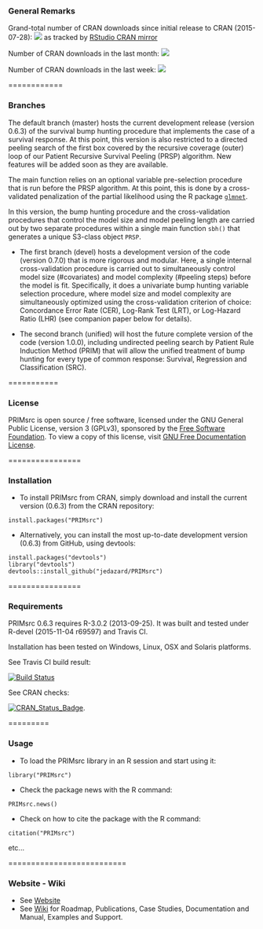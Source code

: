 ### General Remarks

Grand-total number of CRAN downloads since initial release to CRAN (2015-07-28):
[![](http://cranlogs.r-pkg.org/badges/grand-total/PRIMsrc)](http://cran.rstudio.com/web/packages/PRIMsrc/index.html)
as tracked by [RStudio CRAN mirror](http://cran-logs.rstudio.com/)

Number of CRAN downloads in the last month:
[![](http://cranlogs.r-pkg.org/badges/last-month/PRIMsrc)](http://cran.rstudio.com/web/packages/PRIMsrc/index.html)

Number of CRAN downloads in the last week:
[![](http://cranlogs.r-pkg.org/badges/last-week/PRIMsrc)](http://cran.rstudio.com/web/packages/PRIMsrc/index.html)


============
### Branches

The default branch (master) hosts the current development release (version 
0.6.3) of the survival bump hunting procedure that implements the case of a 
survival response. At this point, this version is also restricted to a 
directed peeling search of the first box covered by the recursive coverage 
(outer) loop of our Patient Recursive Survival Peeling (PRSP) algorithm. New 
features will be added soon as they are available. 

The main function relies on an optional variable pre-selection procedure that is run before the PRSP algorithm. 
At this point, this is done by a cross-validated penalization of the partial likelihood using the R package [`glmnet`](https://cran.r-project.org/web/packages/glmnet/index.html).

In this version, the bump hunting procedure and the cross-validation procedures that control the model size and model peeling length are carried out by two separate procedures within a single main function `sbh()` that generates a unique S3-class object `PRSP`.  

- The first branch (devel) hosts a development version of the code (version 0.7.0) that is more rigorous and modular. 
Here, a single internal cross-validation procedure is carried out to simultaneously control model size (#covariates) and model complexity (#peeling steps) before the model is fit. 
Specifically, it does a univariate bump hunting variable selection procedure, where model size and model complexity are simultaneously optimized using the cross-validation criterion of choice: 
Concordance Error Rate (CER), Log-Rank Test (LRT), or Log-Hazard Ratio (LHR) (see companion paper below for details).

- The second branch (unified) will host the future complete version of the code (version 1.0.0), including undirected peeling search by Patient Rule Induction Method (PRIM) that will allow the unified treatment of bump hunting for every type of common response: Survival, Regression and Classification (SRC).


===========
### License

PRIMsrc is open source / free software, licensed under the GNU General Public License, version 3 (GPLv3), 
sponsored by the [Free Software Foundation](http://www.fsf.org/). To view a copy of this license, visit 
[GNU Free Documentation License](http://www.gnu.org/licenses/gpl-3.0.html).


================
### Installation

* To install PRIMsrc from CRAN, simply download and install the current version (0.6.3) from the CRAN repository:

```{r}
install.packages("PRIMsrc")
```

* Alternatively, you can install the most up-to-date development version (0.6.3) from GitHub, using devtools:

```{r}
install.packages("devtools")
library("devtools")
devtools::install_github("jedazard/PRIMsrc")
```

================
### Requirements

PRIMsrc 0.6.3 requires R-3.0.2 (2013-09-25). It was built and tested under R-devel (2015-11-04 r69597) and Travis CI. 

Installation has been tested on Windows, Linux, OSX and Solaris platforms. 

See Travis CI build result:

[![Build Status](https://travis-ci.org/jedazard/PRIMsrc.png?branch=master)](https://travis-ci.org/jedazard/PRIMsrc)

See CRAN checks:

[![CRAN_Status_Badge](http://www.r-pkg.org/badges/version/PRIMsrc)](https://cran.r-project.org/web/checks/check_results_PRIMsrc.html).


=========
### Usage

* To load the PRIMsrc library in an R session and start using it:

```{r}
library("PRIMsrc")
```

* Check the package news with the R command:

```{r}
PRIMsrc.news()
```

* Check on how to cite the package with the R command:

```{r}
citation("PRIMsrc")
```

etc...


==========================
### Website - Wiki

- See [Website](http://jedazard.github.io/PRIMsrc/) 
- See [Wiki](https://github.com/jedazard/PRIMsrc/wiki) for Roadmap, Publications, Case Studies, Documentation and Manual, Examples and Support.
